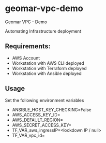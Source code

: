 # geomar-vpc-demo
Geomar VPC - Demo

Automating Infrastructure deployment

## Requirements:

* AWS Account
* Workstation with AWS CLI deployed
* Workstation with Terraform deployed
* Workstation with Ansible deployed

## Usage

Set the following environment variables
* ANSIBLE_HOST_KEY_CHECKING=False
* AWS_ACCESS_KEY_ID=<id>
* AWS_DEFAULT_REGION=<region>
* AWS_SECRET_ACCESS_KEY=<key>
* TF_VAR_aws_ingressIP=<lockdown IP / null>
* TF_VAR_vpc_id=<vpc>

